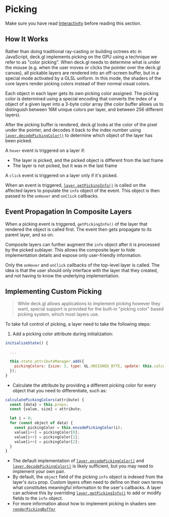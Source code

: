 # Picking

Make sure you have read [Interactivity](/docs/get-started/interactivity.md) before reading this section.

## How It Works

Rather than doing traditional ray-casting or building octrees etc in JavaScript, deck.gl implements picking on the GPU using a technique we refer to as "color picking". When deck.gl needs to determine what is under the mouse (e.g. when the user moves or clicks the pointer over the deck.gl canvas), all pickable layers are rendered into an off-screen buffer, but in a special mode activated by a GLSL uniform. In this mode, the shaders of the core layers render picking colors instead of their normal visual colors.

Each object in each layer gets its own picking color assigned. The picking color is determined using a special encoding that converts the index of a object of a given layer into a 3-byte color array (the color buffer allows us to distinguish between 16M unique colors per layer, and between 256 different layers).

After the picking buffer is rendered, deck.gl looks at the color of the pixel under the pointer, and decodes it back to the index number using
[`layer.decodePickingColor()`](/docs/api-reference/base-layer.md#-decodepickingcolor-) to determine which object of the layer has been picked.

A `hover` event is triggered on a layer if:
- The layer is picked, and the picked object is different from the last frame
- The layer is not picked, but it was in the last frame

A `click` event is triggered on a layer only if it's picked.

When an event is triggered, [`layer.getPickingInfo()`](/docs/api-reference/base-layer.md#-getpickinginfo-) is called on the affected layers to populate the `info` object of the event. This object is then passed to the `onHover` and `onClick` callbacks.


## Event Propagation In Composite Layers

When a picking event is triggered, `getPickingInfo()` of the layer that rendered the object is called first. The event then gets propagate to its parent layer, and so on.

Composite layers can further augment the `info` object after it is processed by the picked sublayer. This allows the composite layer to hide implementation details and expose only user-friendly information.

Only the `onHover` and `onClick` callbacks of the top-level layer is called. The idea is that the user should only interface with the layer that they created, and not having to know the underlying implementation.


## Implementing Custom Picking

> While deck.gl allows applications to implement picking however they want,
special support is provided for the built-in "picking color" based picking
system, which most layers use.

To take full control of picking, a layer need to take the following steps:

1. Add a picking color attribute during initialization:
```js
initializeState() {

  ...

  this.state.attributeManager.add({
    pickingColors: {size: 3, type: GL.UNSIGNED_BYTE, update: this.calculatePickingColors}
  });
}
```
- Calculate the attribute by providing a different picking color for every object that
you need to differentiate, such as:
```js
calculatePickingColors(attribute) {
  const {data} = this.props;
  const {value, size} = attribute;

  let i = 0;
  for (const object of data) {
    const pickingColor = this.encodePickingColor(i);
    value[i++] = pickingColor[0];
    value[i++] = pickingColor[1];
    value[i++] = pickingColor[2];
  }
}
```

- The default implementation of [`layer.encodePickingColor()`](/docs/api-reference/base-layer.md#-encodepickingcolor-) and
[`layer.decodePickingColor()`](/docs/api-reference/base-layer.md#-decodepickingcolor-) is likely sufficient, but you may need to implement your own pair.
- By default, the `object` field of the picking `info` object is indexed from the layer's `data` prop. Custom layers often need to define on their own terms what  constitutes meaningful information to the user's callbacks. A layer can achieve this  by overriding [`layer.getPickingInfo()`](/docs/api-reference/base-layer.md#-getpickinginfo-) to add or modify fields to the `info` object.
- For more information about how to implement picking in shaders see: [`renderPickingBuffer`](/docswriting-shaders.md#-float-renderpickingbuffer-)
